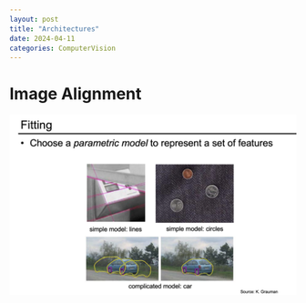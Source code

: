 ```yaml
---
layout: post
title: "Architectures"
date: 2024-04-11
categories: ComputerVision
---
```


# Image Alignment



![](/images/2024-03-25/1.png)
